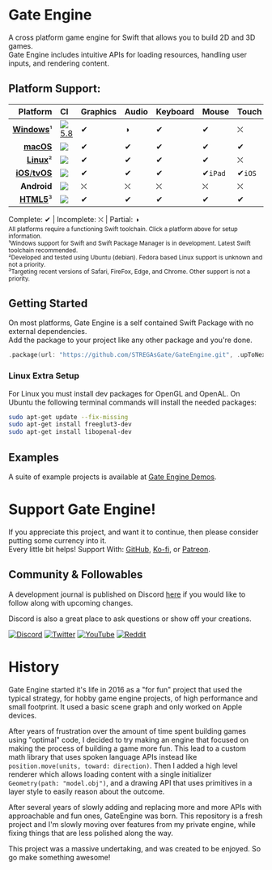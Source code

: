 # Gate Engine
A cross platform game engine for Swift that allows you to build 2D and 3D games.</br>
Gate Engine includes intuitive APIs for loading resources, handling user inputs, and rendering content.

## Platform Support:
| Platform | CI | Graphics | Audio | Keyboard | Mouse | Touch | Gamepad |
|---------:|:---|:---------|:------|:---------|:------|:------|:--------|
| [**Windows**](https://www.swift.org/getting-started/#on-windows)¹ | [![5.8](https://img.shields.io/github/actions/workflow/status/STREGAsGate/GateEngine/Windows.yml?label=Swift%205.8)](https://github.com/STREGAsGate/GateEngine/actions/workflows/Windows.yml) | ✔︎ | ◑ | ✔︎ | ✔︎ | ⛌ | ✔︎ |
| [**macOS**](https://apps.apple.com/us/app/xcode/id497799835) | [![](https://img.shields.io/github/actions/workflow/status/STREGAsGate/GateEngine/macOS.yml?label=Swift%205.9)](https://github.com/STREGAsGate/GateEngine/actions/workflows/macOS.yml) | ✔︎ | ✔︎ | ✔︎ | ✔︎ | ✔︎ | ✔︎ | 
| [**Linux**](https://www.swift.org/getting-started/#on-linux)² | [![](https://img.shields.io/github/actions/workflow/status/STREGAsGate/GateEngine/Linux.yml?label=Swift%205.9)](https://github.com/STREGAsGate/GateEngine/actions/workflows/Linux.yml) | ✔︎ | ✔︎ | ✔︎ | ✔︎ | ⛌ | ✔︎
| [**iOS**/**tvOS**](https://apps.apple.com/us/app/xcode/id497799835) | [![](https://img.shields.io/github/actions/workflow/status/STREGAsGate/GateEngine/iOS-tvOS.yml?label=Swift%205.9)](https://github.com/STREGAsGate/GateEngine/actions/workflows/iOS-tvOS.yml) | ✔︎ | ✔︎ | ✔︎ | ✔︎`iPad` | ✔︎`iOS` | ✔︎
| **Android** | [![](https://img.shields.io/github/actions/workflow/status/STREGAsGate/GateEngine/Android.yml?label=)](https://github.com/STREGAsGate/GateEngine/actions/workflows/Android.yml) | ⛌ | ⛌ | ⛌ | ⛌ | ⛌ | ⛌
| [**HTML5**](https://book.swiftwasm.org/getting-started/setup.html)³ | [![](https://img.shields.io/github/actions/workflow/status/STREGAsGate/GateEngine/HTML5.yml?label=Swift%205.8)](https://github.com/STREGAsGate/GateEngine/actions/workflows/HTML5.yml) | ✔︎ | ✔︎ | ✔︎ | ✔︎ | ✔︎ | ✔︎ | 

Complete: ✔︎ | Incomplete: ⛌ | Partial: ◑
<sub>
</br>All platforms require a functioning Swift toolchain. Click a platform above for setup information.
</br>¹Windows support for Swift and Swift Package Manager is in development. Latest Swift toolchain recommended.
</br>²Developed and tested using Ubuntu (debian). Fedora based Linux support is unknown and not a priority.
</br>³Targeting recent versions of Safari, FireFox, Edge, and Chrome. Other support is not a priority.
</sub>

## Getting Started
On most platforms, Gate Engine is a self contained Swift Package with no external dependencies. </br>
Add the package to your project like any other package and you're done.
```swift
.package(url: "https://github.com/STREGAsGate/GateEngine.git", .upToNextMajor(from: "0.0.8"))
```

### Linux Extra Setup
For Linux you must install dev packages for OpenGL and OpenAL.
On Ubuntu the following terminal commands will install the needed packages:
```sh
sudo apt-get update --fix-missing
sudo apt-get install freeglut3-dev
sudo apt-get install libopenal-dev
```

## Examples
A suite of example projects is available at [Gate Engine Demos](https://github.com/STREGAsGate/GateEngineDemos)</a>.

# Support Gate Engine!
If you appreciate this project, and want it to continue, then please consider putting some currency into it.</br>
Every little bit helps! Support With:
[GitHub](https://github.com/sponsors/STREGAsGate),
[Ko-fi](https://ko-fi.com/STREGAsGate),
or
[Patreon](https://www.patreon.com/STREGAsGate).

## Community & Followables
A development journal is published on Discord [here](https://discord.gg/PfqFwQPV96) if you would like to follow along with upcoming changes.

Discord is also a great place to ask questions or show off your creations.

[![Discord](https://img.shields.io/discord/641809158051725322?label=Hang%20Out&logo=Discord&style=social)](https://discord.gg/5JdRJhD)
[![Twitter](https://img.shields.io/twitter/follow/stregasgate?style=social)](https://twitter.com/stregasgate)
[![YouTube](https://img.shields.io/youtube/channel/subscribers/UCBXFkK2B4w9856wBJfCGufg?label=Subscribe&style=social)](https://youtube.com/stregasgate)
[![Reddit](https://img.shields.io/reddit/subreddit-subscribers/stregasgate?style=social)](https://www.reddit.com/r/stregasgate/)

# History
Gate Engine started it's life in 2016 as a "for fun" project that used the typical strategy, for hobby game engine projects, of high performance and small footprint. It used a basic scene graph and only worked on Apple devices.

After years of frustration over the amount of time spent building games using "optimal" code, I decided to try making an engine that focused on making the process of building a game more fun. This lead to a custom math library that uses spoken language APIs instead like `position.move(units, toward: direction)`. Then I added a high level renderer which allows loading content with a single initializer `Geometry(path: "model.obj")`, and a drawing API that uses primitives in a layer style to easily reason about the outcome.

After several years of slowly adding and replacing more and more APIs with approachable and fun ones, GateEngine was born. This repository is a fresh project and I'm slowly moving over features from my private engine, while fixing things that are less polished along the way.

This project was a massive undertaking, and was created to be enjoyed. So go make something awesome!
